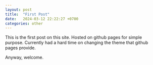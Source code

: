 ```yaml
---
layout: post
title:  "First Post"
date:   2024-03-12 22:22:27 +0700
categories: other
---
```

This is the first post on this site. Hosted on github pages for simple purpose. Currently had a hard time on changing the theme that github pages provide.

Anyway, welcome.
